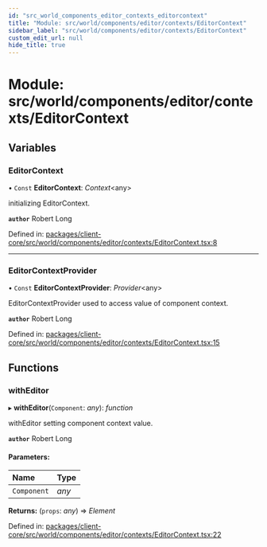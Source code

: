 ```yaml
---
id: "src_world_components_editor_contexts_editorcontext"
title: "Module: src/world/components/editor/contexts/EditorContext"
sidebar_label: "src/world/components/editor/contexts/EditorContext"
custom_edit_url: null
hide_title: true
---
```


# Module: src/world/components/editor/contexts/EditorContext

## Variables

### EditorContext

• `Const` **EditorContext**: *Context*<any\>

initializing EditorContext.

**`author`** Robert Long

Defined in: [packages/client-core/src/world/components/editor/contexts/EditorContext.tsx:8](https://github.com/xr3ngine/xr3ngine/blob/77d12cea0/packages/client-core/src/world/components/editor/contexts/EditorContext.tsx#L8)

___

### EditorContextProvider

• `Const` **EditorContextProvider**: *Provider*<any\>

EditorContextProvider used to access value of component context.

**`author`** Robert Long

Defined in: [packages/client-core/src/world/components/editor/contexts/EditorContext.tsx:15](https://github.com/xr3ngine/xr3ngine/blob/77d12cea0/packages/client-core/src/world/components/editor/contexts/EditorContext.tsx#L15)

## Functions

### withEditor

▸ **withEditor**(`Component`: *any*): *function*

withEditor setting component context value.

**`author`** Robert Long

#### Parameters:

Name | Type |
:------ | :------ |
`Component` | *any* |

**Returns:** (`props`: *any*) => *Element*

Defined in: [packages/client-core/src/world/components/editor/contexts/EditorContext.tsx:22](https://github.com/xr3ngine/xr3ngine/blob/77d12cea0/packages/client-core/src/world/components/editor/contexts/EditorContext.tsx#L22)
